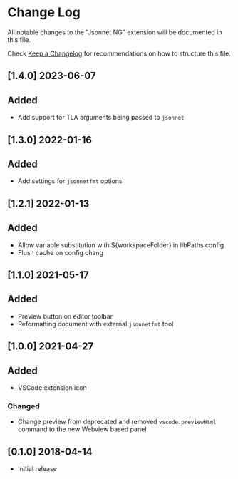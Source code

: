 # Change Log
All notable changes to the "Jsonnet NG" extension will be documented in this file.

Check [Keep a Changelog](http://keepachangelog.com/) for recommendations on how to structure this file.

## [1.4.0] 2023-06-07
## Added
- Add support for TLA arguments being passed to `jsonnet`

## [1.3.0] 2022-01-16
## Added
- Add settings for `jsonnetfmt` options

## [1.2.1] 2022-01-13
## Added
- Allow variable substitution with ${workspaceFolder} in libPaths config
- Flush cache on config chang

## [1.1.0] 2021-05-17
## Added
- Preview button on editor toolbar
- Reformatting document with external `jsonnetfmt` tool

## [1.0.0] 2021-04-27
## Added
- VSCode extension icon

### Changed
- Change preview from deprecated and removed `vscode.previewHtml` command to the new Webview based panel

## [0.1.0] 2018-04-14
- Initial release

